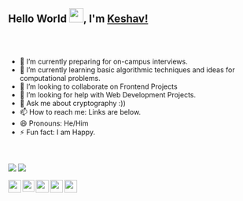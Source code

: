## Hello World <img src="https://github.com/TheDudeThatCode/TheDudeThatCode/blob/master/Assets/Earth.gif" width="29px">, I'm [Keshav!](https://keshavgbpecdelhi.github.io/) 
<br />
<br />

- 🔭 I’m currently preparing for on-campus interviews.
- 🌱 I’m currently learning basic algorithmic techniques and ideas for computational problems.
- 👯 I’m looking to collaborate on Frontend Projects
- 🤔 I’m looking for help with Web Development Projects.
- 💬 Ask me about cryptography :))
- 📫 How to reach me: Links are below.
- 😄 Pronouns: He/Him
- ⚡ Fun fact: I am Happy.


<br />
<br />
<img align="center" src="https://github-readme-stats.vercel.app/api?username=keshavgbpecdelhi&show_icons=true&count_private=true" />
<img align="center" src="https://github-readme-stats.vercel.app/api/top-langs/?username=keshavgbpecdelhi&layout=compact&hide=tsql&show_icons=true" />


<br />
<br />
<a href="https://www.youtube.com/c/techedcs">
  <img align="left" width="26px" src="https://cdn.jsdelivr.net/npm/simple-icons@v3/icons/youtube.svg" />
</a>
<a href="https://www.linkedin.com/in/keshavgbpecdel">
  <img align="left" width="24px" src="https://cdn.jsdelivr.net/npm/simple-icons@v3/icons/linkedin.svg"  />
</a>
<a href="https://twitter.com/keshavgbpecdel">
  <img align="left" width="26px" src="https://cdn.jsdelivr.net/npm/simple-icons@v3/icons/twitter.svg" />
</a>
<a href="mailto:06420keshav902719@gmail.com">
  <img align="left" width="26px" src="https://cdn.jsdelivr.net/npm/simple-icons@v3/icons/gmail.svg" />
</a>
<a href="https://dev.to/keshavgbpecdel">
  <img align="left" width="26px" src="https://cdn.jsdelivr.net/npm/simple-icons@v3/icons/medium.svg" />
</a>
